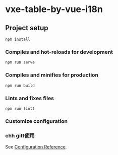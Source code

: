 # vxe-table-by-vue-i18n

## Project setup
```
npm install
```

### Compiles and hot-reloads for development
```
npm run serve
```

### Compiles and minifies for production
```
npm run build
```

### Lints and fixes files
```
npm run lintt
```

### Customize configuration
### chh gitt使用
See [Configuration Reference](https://cli.vuejs.org/config/).
